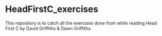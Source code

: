 # HeadFirstC_exercises
This repository is to catch all the exercises done from while reading Head First C by David Griffiths & Dawn Griffiths.
